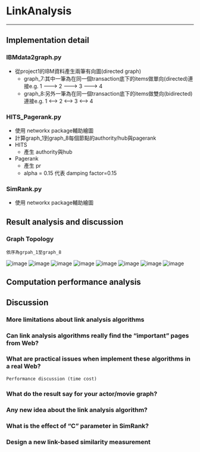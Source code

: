 # LinkAnalysis
---
## Implementation detail 
### IBMdata2graph.py
* 從project1的IBM資料產生兩筆有向圖(directed graph)
  * graph_7:其中一筆為在同一個transaction底下的items做單向(directed)連接e.g. 1 ---> 2 ---> 3 ---> 4
  * graph_8:另外一筆為在同一個transaction底下的items做雙向(bidirected)連接e.g. 1 <--> 2 <--> 3 <--> 4
### HITS_Pagerank.py
* 使用 networkx package輔助繪圖
* 計算graph_1到graph_8每個節點的authority/hub與pagerank
* HITS 
  * 產生 authority與hub
* Pagerank 
  * 產生 pr
  * alpha = 0.15 代表 damping factor=0.15
### SimRank.py
* 使用 networkx package輔助繪圖
## Result analysis and discussion 
### Graph Topology
    依序為grpah_1至graph_8
![image](https://github.com/a60504a60504/LinkAnalysis/blob/master/Picgraph_1.png)
![image](https://github.com/a60504a60504/LinkAnalysis/blob/master/Picgraph_2.png)
![image](https://github.com/a60504a60504/LinkAnalysis/blob/master/Picgraph_3.png)
![image](https://github.com/a60504a60504/LinkAnalysis/blob/master/Picgraph_4.png)
![image](https://github.com/a60504a60504/LinkAnalysis/blob/master/Picgraph_5.png)
![image](https://github.com/a60504a60504/LinkAnalysis/blob/master/Picgraph_6.png)
![image](https://github.com/a60504a60504/LinkAnalysis/blob/master/Picgraph_7.png)
![image](https://github.com/a60504a60504/LinkAnalysis/blob/master/Picgraph_8.png)

## Computation performance analysis 

## Discussion
### More limitations about link analysis algorithms 
### Can link analysis algorithms really find the “important” pages from Web? 
### What are practical issues when implement these algorithms in a real Web? 
    Performance discussion (time cost) 
### What do the result say for your actor/movie graph?  
### Any new idea about the link analysis algorithm? 
### What is the effect of “C” parameter in SimRank? 
### Design a new link-based similarity measurement 
